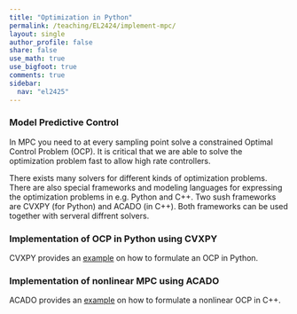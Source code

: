 ```yaml
---
title: "Optimization in Python"
permalink: /teaching/EL2424/implement-mpc/
layout: single
author_profile: false
share: false
use_math: true
use_bigfoot: true
comments: true
sidebar:
  nav: "el2425"
---
```


### Model Predictive Control

In MPC you need to at every sampling point solve a constrained Optimal Control Problem (OCP).
It is critical that we are able to solve the optimization problem fast to allow high rate controllers. 

There exists many solvers for different kinds of optimization problems. 
There are also special frameworks and modeling languages for expressing the optimization problems in e.g. Python and C++. Two sush frameworks are CVXPY (for Python) and ACADO (in C++). Both frameworks can be used together with serveral diffrent solvers. 

### Implementation of OCP in Python using CVXPY
CVXPY provides an [example](http://nbviewer.jupyter.org/github/cvxgrp/cvx_short_course/blob/master/intro/control.ipynb) on how to formulate an OCP in Python. 

### Implementation of nonlinear MPC using ACADO

ACADO provides an [example](http://acado.sourceforge.net/doc/html/d4/d26/example_013.html) on how to formulate a nonlinear OCP in C++. 

